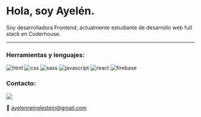 # Hola, soy Ayelén.

Soy desarrolladora Frontend, actualmente estudiante de desarrollo web full stack en Coderhouse. 

---

### Herramientas y lenguajes:

![html](https://img.shields.io/badge/HTML5-E34F26?style=for-the-badge&logo=html5&logoColor=white)
![css](https://img.shields.io/badge/CSS3-1572B6?style=for-the-badge&logo=css3&logoColor=white)
![sass](https://img.shields.io/badge/Sass-CC6699?style=for-the-badge&logo=sass&logoColor=white)
![javascript](https://img.shields.io/badge/JavaScript-323330?style=for-the-badge&logo=javascript&logoColor=F7DF1E)
![react](https://img.shields.io/badge/React-20232A?style=for-the-badge&logo=react&logoColor=61DAFB)
![firebase](https://img.shields.io/badge/firebase-ffca28?style=for-the-badge&logo=firebase&logoColor=black)

### Contacto:

[![](https://img.shields.io/badge/LinkedIn-0077B5?style=for-the-badge&logo=linkedin&logoColor=white)](https://www.linkedin.com/in/ayelen-reinglestein-a5371024b/)

:email: ayelenreinglestein@gmail.com

